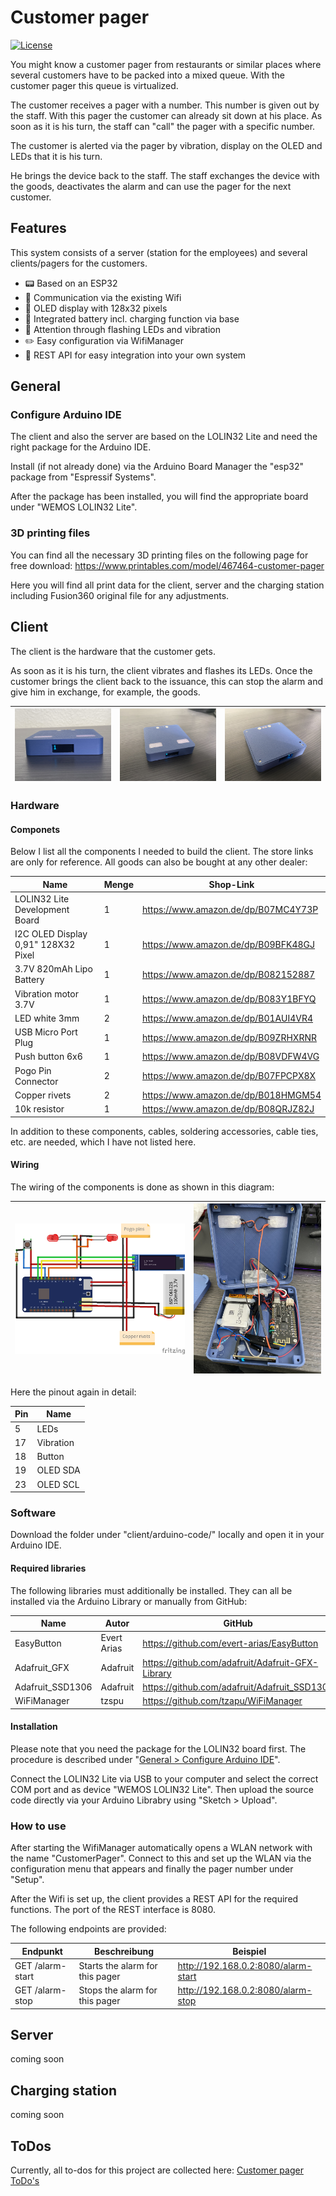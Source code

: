 # Customer pager
[![License](https://img.shields.io/badge/license-MIT%20License-blue.svg)](http://doge.mit-license.org)

You might know a customer pager from restaurants or similar places where several customers have to be packed into a mixed queue. With the customer pager this queue is virtualized.

The customer receives a pager with a number. This number is given out by the staff.
With this pager the customer can already sit down at his place. As soon as it is his turn, the staff can "call" the pager with a specific number.

The customer is alerted via the pager by vibration, display on the OLED and LEDs that it is his turn.

He brings the device back to the staff. The staff exchanges the device with the goods, deactivates the alarm and can use the pager for the next customer.

## Features

This system consists of a server (station for the employees) and several clients/pagers for the customers.

- :pager: Based on an ESP32
- :signal_strength: Communication via the existing Wifi
- :high_brightness: OLED display with 128x32 pixels
- :battery: Integrated battery incl. charging function via base
- :flashlight: Attention through flashing LEDs and vibration
- :pencil2: Easy configuration via WifiManager
- :satellite: REST API for easy integration into your own system

## General

### Configure Arduino IDE

The client and also the server are based on the LOLIN32 Lite and need the right package for the Arduino IDE.

Install (if not already done) via the Arduino Board Manager the "esp32" package from "Espressif Systems".

After the package has been installed, you will find the appropriate board under "WEMOS LOLIN32 Lite".

### 3D printing files

You can find all the necessary 3D printing files on the following page for free download:
https://www.printables.com/model/467464-customer-pager

Here you will find all print data for the client, server and the charging station including Fusion360 original file for any adjustments.

## Client

The client is the hardware that the customer gets. 

As soon as it is his turn, the client vibrates and flashes its LEDs.
Once the customer brings the client back to the issuance, this can stop the alarm and give him in exchange, for example, the goods.

| ![front image](https://raw.githubusercontent.com/SkHCrusher/customer-pager/main/client/images/front.jpeg) | ![top image](https://raw.githubusercontent.com/SkHCrusher/customer-pager/main/client/images/top.jpeg) | ![bottom image](https://raw.githubusercontent.com/SkHCrusher/customer-pager/main/client/images/bottom.jpeg) |
| ------------------------------------------------------------ | ------------------------------------------------------------ | ------------------------------------------------------------ |



### Hardware

#### Componets

Below I list all the components I needed to build the client. The store links are only for reference. All goods can also be bought at any other dealer:

| Name                                | Menge | Shop-Link                           |
| ----------------------------------- | ----- | ----------------------------------- |
| LOLIN32 Lite Development Board      | 1     | https://www.amazon.de/dp/B07MC4Y73P |
| I2C OLED Display 0,91" 128X32 Pixel | 1     | https://www.amazon.de/dp/B09BFK48GJ |
| 3.7V 820mAh Lipo Battery            | 1     | https://www.amazon.de/dp/B082152887 |
| Vibration motor 3.7V                | 1     | https://www.amazon.de/dp/B083Y1BFYQ |
| LED white 3mm                       | 2     | https://www.amazon.de/dp/B01AUI4VR4 |
| USB Micro Port Plug                 | 1     | https://www.amazon.de/dp/B09ZRHXRNR |
| Push button 6x6                     | 1     | https://www.amazon.de/dp/B08VDFW4VG |
| Pogo Pin Connector                  | 2     | https://www.amazon.de/dp/B07FPCPX8X |
| Copper rivets                       | 2     | https://www.amazon.de/dp/B018HMGM54 |
| 10k resistor                        | 1     | https://www.amazon.de/dp/B08QRJZ82J |

In addition to these components, cables, soldering accessories, cable ties, etc. are needed, which I have not listed here.

#### Wiring

The wiring of the components is done as shown in this diagram:

| ![wiring diagram](https://raw.githubusercontent.com/SkHCrusher/customer-pager/main/client/images/wiring.jpg) | ![front image](https://raw.githubusercontent.com/SkHCrusher/customer-pager/main/client/images/wiring_detail.jpeg) |
| ------------------------------------------------------------ | ------------------------------------------------------------ |

Here the pinout again in detail:

| Pin  | Name      |
| ---- | --------- |
| 5    | LEDs      |
| 17   | Vibration |
| 18   | Button    |
| 19   | OLED SDA  |
| 23   | OLED SCL  |

### Software

Download the folder under "client/arduino-code/" locally and open it in your Arduino IDE.

#### Required libraries

The following libraries must additionally be installed. They can all be installed via the Arduino Library or manually from GitHub:

| Name             | Autor       | GitHub                                           | Webseite                   |
| ---------------- | ----------- | ------------------------------------------------ | -------------------------- |
| EasyButton       | Evert Arias | https://github.com/evert-arias/EasyButton        | https://easybtn.earias.me/ |
| Adafruit_GFX     | Adafruit    | https://github.com/adafruit/Adafruit-GFX-Library |                            |
| Adafruit_SSD1306 | Adafruit    | https://github.com/adafruit/Adafruit_SSD1306     |                            |
| WiFiManager      | tzspu       | https://github.com/tzapu/WiFiManager             |                            |

#### Installation

Please note that you need the package for the LOLIN32 board first. The procedure is described under "[General > Configure Arduino IDE](#configure-arduino-ide)".

Connect the LOLIN32 Lite via USB to your computer and select the correct COM port and as device "WEMOS LOLIN32 Lite".
Then upload the source code directly via your Arduino Librabry using "Sketch > Upload".

### How to use

After starting the WifiManager automatically opens a WLAN network with the name "CustomerPager".
Connect to this and set up the WLAN via the configuration menu that appears and finally the pager number under "Setup".

After the Wifi is set up, the client provides a REST API for the required functions. The port of the REST interface is 8080.

The following endpoints are provided:

| Endpunkt         | Beschreibung                    | Beispiel                            |
| ---------------- | ------------------------------- | ----------------------------------- |
| GET /alarm-start | Starts the alarm for this pager | http://192.168.0.2:8080/alarm-start |
| GET /alarm-stop  | Stops the alarm for this pager  | http://192.168.0.2:8080/alarm-stop  |

## Server

coming soon

## Charging station

coming soon

## ToDos

Currently, all to-dos for this project are collected here: [Customer pager ToDo's](https://github.com/users/SkHCrusher/projects/2)
